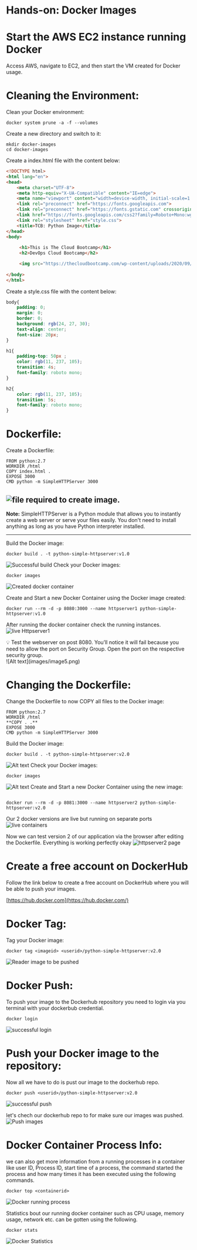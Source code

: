 # Hands-on: Docker Images

# Start the AWS EC2 instance running Docker

Access AWS, navigate to EC2, and then start the VM created for Docker usage.

# Cleaning the Environment:

Clean your Docker environment:

```
docker system prune -a -f --volumes

```

Create a new directory and switch to it:

```
mkdir docker-images
cd docker-images

```

Create a index.html file with the content below:

```html
<!DOCTYPE html>
<html lang="en">
<head>
    <meta charset="UTF-8">
    <meta http-equiv="X-UA-Compatible" content="IE=edge">
    <meta name="viewport" content="width=device-width, initial-scale=1.0">
    <link rel="preconnect" href="https://fonts.googleapis.com">
    <link rel="preconnect" href="https://fonts.gstatic.com" crossorigin>
    <link href="https://fonts.googleapis.com/css2?family=Roboto+Mono:wght@100&display=swap" rel="stylesheet">
    <link rel="stylesheet" href="style.css">
    <title>TCB: Python Image</title>
</head>
<body>
    
     <h1>This is The Cloud Bootcamp</h1>
     <h2>DevOps Cloud Bootcamp</h2>

     <img src="https://thecloudbootcamp.com/wp-content/uploads/2020/09/The-Cloud-Bootcamp-big-transparent-1024x1024.png.webp" width="250" >
    
</body>
</html>
```

Create a style.css file with the content below:

```css
body{
    padding: 0;
    margin: 0;
    border: 0;
    background: rgb(24, 27, 30);
    text-align: center;
    font-size: 20px;    
}

h1{
    padding-top: 50px ;
    color: rgb(11, 237, 105);
    transition: 4s;
    font-family: roboto mono;    
}

h2{
    color: rgb(11, 237, 105);
    transition: 5s;
    font-family: roboto mono;
}
```

# Dockerfile:

Create a Dockerfile:

```docker
FROM python:2.7
WORKDIR /html
COPY index.html .
EXPOSE 3000
CMD python -m SimpleHTTPServer 3000

```

![file required to create image.](images/image1.png)
---

**Note:** SimpleHTTPServer is a Python module that allows you to instantly create a web server or serve your files easily. You don't need to install anything as long as you have Python interpreter installed.

---

Build the Docker image:

```
docker build . -t python-simple-httpserver:v1.0

```
![Successful build](images/image2.png)
Check your Docker images:

```
docker images

```
![Created docker container](images/image3.png)


Create and Start a new Docker Container using the Docker image created:

```
docker run --rm -d -p 8080:3000 --name httpserver1 python-simple-httpserver:v1.0

```
After running the docker container check the running instances. 
![live Httpserver1](images/image4.png)

<aside>
💡 Test the webserver on post 8080. You’ll notice it will fail because you need to allow the port on Security Group. Open the port on the respective security group.

</aside>
![Alt text](images/image5.png)

# Changing the Dockerfile:

Change the Dockerfile to now COPY all files to the Docker image:

```docker
FROM python:2.7
WORKDIR /html
**COPY . .**
EXPOSE 3000
CMD python -m SimpleHTTPServer 3000

```

Build the Docker image:

```
docker build . -t python-simple-httpserver:v2.0

```
![Alt text](images/image6.png)
Check your Docker images:

```
docker images

```
![Alt text](images/image7.png)
Create and Start a new Docker Container using the new image:

```

docker run --rm -d -p 8081:3000 --name httpserver2 python-simple-httpserver:v2.0

```
Our 2 docker versions are live but running on separate ports 
![live containers](images/image8.png)

Now we can test version 2 of our application via the browser after editing the Dockerfile. Everything is working perfectly okay 
![httpserver2 page ](images/image9.png)

# Create a free account on DockerHub
Follow the link below to create a free account on DockerHub where you will be able to push your images. 

[https://hub.docker.com](https://hub.docker.com/)

# Docker Tag:

Tag your Docker image:

```
docker tag <imageid> <userid>/python-simple-httpserver:v2.0

```
![Reader image to be pushed](images/image10.png)

# Docker Push:
To push your image to the Dockerhub repository you need to login via you terminal with your dockerbub credential. 

```
docker login

```
![successful login](images/image11.png)

# Push your Docker image to the repository:
Now all we  have to do is pust our image to the dockerhub repo.

```
docker push <userid>/python-simple-httpserver:v2.0
```
![successful push](images/image12.png)

let's chech our dockerhub repo to for make sure our images was pushed. 
![Push images](images/image13.png)

# Docker Container Process Info:

we can also get more information from  a running processes in a container like user ID, Process ID, start time of a process, the command started the process and how many times it has been executed using the following commands. 

```
docker top <containerid>
```
![Docker running process](images/image14.png)

Statistics bout our running docker container such as CPU usage, memory usage, network etc. can be gotten using the following.

```
docker stats 
```
![Docker Statistics](images/image15.png)